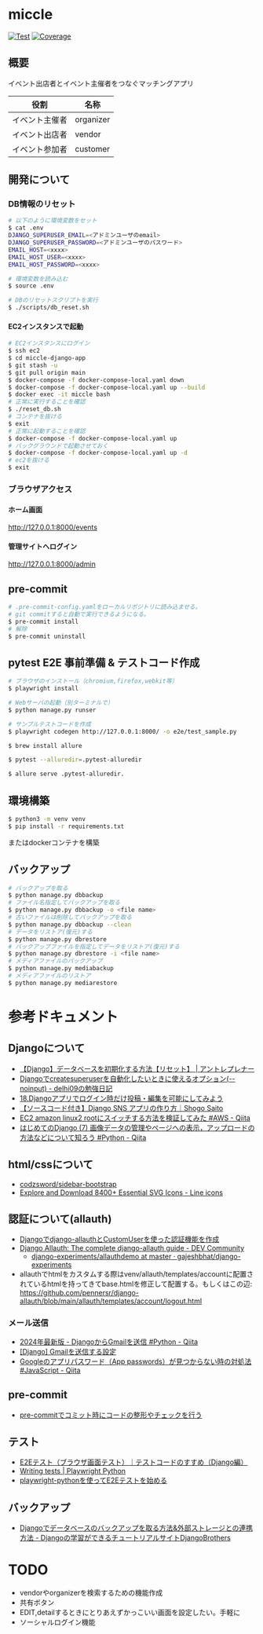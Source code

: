 # miccle

<a href="https://github.com/biki-cloud/miccle-django-app/actions?query=workflow%3ATest" target="_blank"><img src="https://github.com/biki-cloud/miccle-django-app/workflows/Test/badge.svg" alt="Test"></a>
<a href="https://coverage-badge.samuelcolvin.workers.dev/redirect/biki-cloud/miccle-django-app" target="_blank"><img src="https://coverage-badge.samuelcolvin.workers.dev/biki-cloud/miccle-django-app.svg" alt="Coverage"></a>


## 概要
イベント出店者とイベント主催者をつなぐマッチングアプリ

| 役割      | 名称        |
|---------|-----------
| イベント主催者 | organizer |
| イベント出店者 | vendor    |
| イベント参加者 | customer  |

## 開発について

### DB情報のリセット
```bash
# 以下のように環境変数をセット
$ cat .env
DJANGO_SUPERUSER_EMAIL=<アドミンユーザのemail>
DJANGO_SUPERUSER_PASSWORD=<アドミンユーザのパスワード>
EMAIL_HOST=<xxxx>
EMAIL_HOST_USER=<xxxx>
EMAIL_HOST_PASSWORD=<xxxx>

# 環境変数を読み込む
$ source .env

# DBのリセットスクリプトを実行
$ ./scripts/db_reset.sh
```

#### EC2インスタンスで起動
```bash
# EC2インスタンスにログイン
$ ssh ec2
$ cd miccle-django-app
$ git stash -u
$ git pull origin main
$ docker-compose -f docker-compose-local.yaml down
$ docker-compose -f docker-compose-local.yaml up --build
$ docker exec -it miccle bash
# 正常に実行することを確認
$ ./reset_db.sh
# コンテナを抜ける
$ exit
# 正常に起動することを確認
$ docker-compose -f docker-compose-local.yaml up
# バックグラウンドで起動させておく
$ docker-compose -f docker-compose-local.yaml up -d
# ec2を抜ける
$ exit
```

### ブラウザアクセス

#### ホーム画面

http://127.0.0.1:8000/events

#### 管理サイトへログイン

http://127.0.0.1:8000/admin

## pre-commit
```bash
# .pre-commit-config.yamlをローカルリポジトリに読み込ませる。
# git commitすると自動で実行できるようになる。
$ pre-commit install
# 解除
$ pre-commit uninstall
```

## pytest E2E 事前準備 & テストコード作成
```bash
# ブラウザのインストール（chromium,firefox,webkit等）
$ playwright install

# Webサーバの起動（別ターミナルで）
$ python manage.py runser

# サンプルテストコードを作成
$ playwright codegen http://127.0.0.1:8000/ -o e2e/test_sample.py

$ brew install allure

$ pytest --alluredir=.pytest-alluredir

$ allure serve .pytest-alluredir.
```

## 環境構築
```bash
$ python3 -m venv venv
$ pip install -r requirements.txt
```
またはdockerコンテナを構築

## バックアップ
```bash
# バックアップを取る
$ python manage.py dbbackup
# ファイル名指定してバックアップを取る
$ python manage.py dbbackup -o <file name>
# 古いファイルは削除してバックアップを取る
$ python manage.py dbbackup --clean
# データをリストア(復元)する
$ python manage.py dbrestore
# バックアップファイルを指定してデータをリストア(復元)する
$ python manage.py dbrestore -i <file name>
# メディアファイルのバックアップ
$ python manage.py mediabackup
# メディアファイルのリストア
$ python manage.py mediarestore
```

# 参考ドキュメント

## Djangoについて
- [【Django】データベースを初期化する方法【リセット】 | アントレプレナー](https://kosuke-space.com/django-migration-reset)
- [Djangoでcreatesuperuserを自動化したいときに使えるオプション(--noinput) - delhi09の勉強日記](https://kamatimaru.hatenablog.com/entry/2021/02/28/030646)
- [18.Djangoアプリでログイン時だけ投稿・編集を可能にしてみよう](https://denno-sekai.com/django-loginrequiredmixin/)
- [【ソースコード付き】Django SNS アプリの作り方｜Shogo Saito](https://note.com/saito_pythonista/n/n6550f5c2a07b)
- [EC2 amazon linux2 rootにスイッチする方法を検証してみた #AWS - Qiita](https://qiita.com/gama1234/items/23b8397d66a890771866)
- [はじめてのDjango (7) 画像データの管理やページへの表示，アップロードの方法などについて知ろう #Python - Qiita](https://qiita.com/j54854/items/1f0560142e39d888251c)

## html/cssについて
- [codzsword/sidebar-bootstrap](https://github.com/codzsword/sidebar-bootstrap/tree/main)
- [Explore and Download 8400+ Essential SVG Icons - Line icons](https://lineicons.com/icons)

## 認証について(allauth)
- [Djangoでdjango-allauthとCustomUserを使った認証機能を作成](https://zenn.dev/kei_h74/articles/31faae563f7354)
- [Django Allauth: The complete django-allauth guide - DEV Community](https://dev.to/gajesh/the-complete-django-allauth-guide-la3)
  - [django-experiments/allauthdemo at master · gajeshbhat/django-experiments](https://github.com/gajeshbhat/django-experiments/tree/master/allauthdemo)
- allauthでhtmlをカスタムする際はvenv/allauth/templates/accountに配置されているhtmlを持ってきてbase.htmlを修正して配置する。もしくはこの辺: https://github.com/pennersr/django-allauth/blob/main/allauth/templates/account/logout.html

### メール送信
- [2024年最新版 - DjangoからGmailを送信 #Python - Qiita](https://qiita.com/OzWay_jon/items/cf16429cd7f64ff8670d)
- [[Django] Gmailを送信する設定](https://zenn.dev/wtkn25/articles/django-gmail)
- [Googleのアプリパスワード（App passwords）が見つからない時の対処法 #JavaScript - Qiita](https://qiita.com/morima/items/58c51f7a35af2ed80050)

## pre-commit
- [pre-commitでコミット時にコードの整形やチェックを行う](https://zenn.dev/yiskw713/articles/3c3b4022f3e3f22d276d)

## テスト
- [E2Eテスト（ブラウザ画面テスト）｜テストコードのすすめ（Django編）](https://zenn.dev/hideoamezawa/books/study_testcode/viewer/6_e2e_test)
- [Writing tests | Playwright Python](https://playwright.dev/python/docs/writing-tests)
- [playwright-pythonを使ってE2Eテストを始める](https://zenn.dev/yusukeiwaki/articles/8e2b159a8d90bf)

## バックアップ
- [Djangoでデータベースのバックアップを取る方法&外部ストレージとの連携方法 - Djangoの学習ができるチュートリアルサイトDjangoBrothers](https://djangobrothers.com/blogs/djang_dbbackup/)

# TODO
- vendorやorganizerを検索するための機能作成
- 共有ボタン
- EDIT,detailするときにとりあえずかっこいい画面を設定したい。手軽に
- ソーシャルログイン機能
